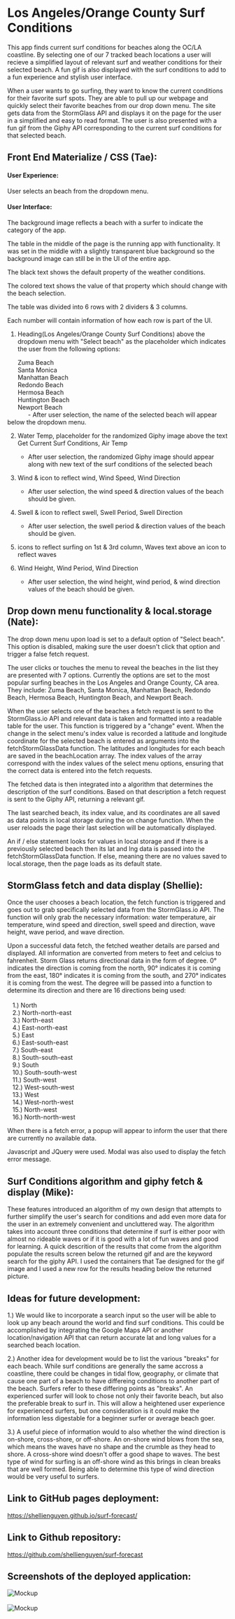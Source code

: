 # Los Angeles/Orange County Surf Conditions

This app finds current surf conditions for beaches along the OC/LA coastline.  By selecting one of our 7 tracked beach locations a user will recieve a simplified layout of relevant surf and weather conditions for their selected beach.  A fun gif is also displayed with the surf conditions to add to a fun experience and stylish user interface.  

When a user wants to go surfing, they want to know the current conditions for their favorite surf spots.  They are able to pull up our webpage and quickly select their favorite beaches from our drop down menu.  The site gets data from the StormGlass API and displays it on the page for the user in a simplified and easy to read format.  The user is also presented with a fun gif from the Giphy API corresponding to the current surf conditions for that selected beach.  


## Front End Materialize / CSS (Tae):
#### User Experience:
User selects an beach from the dropdown menu.

#### User Interface:
The background image reflects a beach with a surfer to indicate the category of the app.

The table in the middle of the page is the running app with functionality.  It was set in the middle with a slightly transparent blue background so the background image can still be in the UI of the entire app.

The black text shows the default property of the weather conditions.

The colored text shows the value of that property which should change with the beach selection.

The table was divided into 6 rows with 2 dividers & 3 columns.

Each number will contain information of how each row is part of the UI.

1. Heading(Los Angeles/Orange County Surf Conditions) above the dropdown menu with "Select beach" as the placeholder which indicates the user from the following options:

&nbsp;&nbsp;&nbsp;&nbsp;&nbsp;&nbsp;Zuma Beach<br>
&nbsp;&nbsp;&nbsp;&nbsp;&nbsp;&nbsp;Santa Monica<br>
&nbsp;&nbsp;&nbsp;&nbsp;&nbsp;&nbsp;Manhattan Beach<br>
&nbsp;&nbsp;&nbsp;&nbsp;&nbsp;&nbsp;Redondo Beach<br>
&nbsp;&nbsp;&nbsp;&nbsp;&nbsp;&nbsp;Hermosa Beach<br>
&nbsp;&nbsp;&nbsp;&nbsp;&nbsp;&nbsp;Huntington Beach<br>
&nbsp;&nbsp;&nbsp;&nbsp;&nbsp;&nbsp;Newport Beach<br>
&nbsp;&nbsp;&nbsp;&nbsp;&nbsp;&nbsp;&nbsp;&nbsp;&nbsp;&nbsp;&nbsp;&nbsp;- After user selection, the name of the selected beach will appear below the dropdown menu.

2. Water Temp, placeholder for the randomized Giphy image above the text Get Current Surf Conditions, Air Temp
    - After user selection, the randomized Giphy image should appear along with new text of the surf conditions of the selected beach

3. Wind & icon to reflect wind, Wind Speed, Wind Direction
    - After user selection, the wind speed & direction values of the beach should be given.

4. Swell & icon to reflect swell, Swell Period, Swell Direction
    - After user selection, the swell period & direction values of the beach should be given.

5. icons to reflect surfing on 1st & 3rd column, Waves text above an icon to reflect waves

6. Wind Height, Wind Period, Wind Direction
    - After user selection, the wind height, wind period, & wind direction values of the beach should be given.


## Drop down menu functionality & local.storage (Nate):
The drop down menu upon load is set to a default option of "Select beach".  This option is disabled, making sure the user doesn't click that option and trigger a false fetch request.  

The user clicks or touches the menu to reveal the beaches in the list they are presented with 7 options.  Currently the options are set to the most popular surfing beaches in the Los Angeles and Orange County, CA area. They include: Zuma Beach, Santa Monica, Manhattan Beach, Redondo Beach, Hermosa Beach, Huntington Beach, and Newport Beach. 

When the user selects one of the beaches a fetch request is sent to the StormGlass.io API and relevant data is taken and formatted into a readable table for the user.  This function is triggered by a "change" event.  When the change in the select menu's index value is recorded a latitude and longitude coordinate for the selected beach is entered as arguments into the fetchStormGlassData function.  The latitudes and longitudes for each beach are saved in the beachLocation array. The index values of the array correspond with the index values of the select menu options, ensuring that the correct data is entered into the fetch requests.  

The fetched data is then integrated into a algorithm that determines the description of the surf conditions.  Based on that description a fetch request is sent to the Giphy API, returning a relevant gif.

The last searched beach, its index value, and its coordinates are all saved as data points in local storage during the on change function.  When the user reloads the page their last selection will be automatically displayed.  

An if / else statement looks for values in local storage and if there is a previously selected beach then its lat and lng data is passed into the fetchStormGlassData function.  If else, meaning there are no values saved to local.storage, then the page loads as its default state.

## StormGlass fetch and data display (Shellie):
Once the user chooses a beach location, the fetch function is triggered and goes out to grab specifically selected data from the StormGlass.io API.  The function will only grab the necessary information: water temperature, air temperature, wind speed and direction, swell speed and direction, wave height, wave period, and wave direction.

Upon a successful data fetch, the fetched weather details are parsed and displayed.  All information are converted from meters to feet and celcius to fahrenheit.  Storm Glass returns directional data in the form of degree.  0° indicates the direction is coming from the north, 90° indicates it is coming from the east, 180° indicates it is coming from the south, and 270° indicates it is coming from the west.  The degree will be passed into a function to determine its direction and there are 16 directions being used:<br><br>
  &nbsp;&nbsp;&nbsp;1.) North<br>
  &nbsp;&nbsp;&nbsp;2.) North-north-east<br>
  &nbsp;&nbsp;&nbsp;3.) North-east<br>
  &nbsp;&nbsp;&nbsp;4.) East-north-east<br>
  &nbsp;&nbsp;&nbsp;5.) East<br>
  &nbsp;&nbsp;&nbsp;6.) East-south-east<br>
  &nbsp;&nbsp;&nbsp;7.) South-east<br>
  &nbsp;&nbsp;&nbsp;8.) South-south-east<br>
  &nbsp;&nbsp;&nbsp;9.) South<br>
  &nbsp;&nbsp;&nbsp;10.) South-south-west<br>
  &nbsp;&nbsp;&nbsp;11.) South-west<br>
  &nbsp;&nbsp;&nbsp;12.) West-south-west<br>
  &nbsp;&nbsp;&nbsp;13.) West<br>
  &nbsp;&nbsp;&nbsp;14.) West-north-west<br>
  &nbsp;&nbsp;&nbsp;15.) North-west<br>
  &nbsp;&nbsp;&nbsp;16.) North-north-west<br>
  
When there is a fetch error, a popup will appear to inform the user that there are currently no available data.

Javascript and JQuery were used. Modal was also used to display the fetch error message.


## Surf Conditions algorithm and giphy fetch & display (Mike):
These features introduced an algorithm of my own design that attempts to further simplify the user's search for conditions and add even more data for the user in an extremely convenient and uncluttered way.  The algorithm takes into account three conditions that determine if surf is either poor with almost no rideable waves or if it is good with a lot of fun waves and good for learning.  A quick descrition of the results that come from the algorithm populate the results screen below the returned gif and are the keyword search for the giphy API.  I used the containers that Tae designed for the gif image and I used a new row for the results heading below the returned picture.  

## Ideas for future development:

1.) We would like to incorporate a search input so the user will be able to look up any beach around the world and find surf conditions.  This could be accomplished by integrating the Google Maps API or another location/navigation API that can return accurate lat and long values for a searched beach location.  

2.) Another idea for development would be to list the various "breaks" for each beach.  While surf conditions are generally the same accross a coastline, there could be changes in tidal flow, geography, or climate that cause one part of a beach to have differeing conditions to another part of the beach.  Surfers refer to these differing points as "breaks".  An experienced surfer will look to chose not only their favorite beach, but also the preferable break to surf in.  This will allow a heightened user experience for experienced surfers, but one consideration is it could make the information less digestable for a beginner surfer or average beach goer.

3.) A useful piece of information would to also whether the wind direction is on-shore, cross-shore, or off-shore.  An on-shore wind blows from the sea, which means the waves have no shape and the crumble as they head to shore. A cross-shore wind doesn't offer a good shape to waves. The best type of wind for surfing is an off-shore wind as this brings in clean breaks that are well formed. Being able to determine this type of wind direction would be very useful to surfers.


## Link to GitHub pages deployment:
https://shellienguyen.github.io/surf-forecast/

## Link to Github repository:
https://github.com/shellienguyen/surf-forecast


## Screenshots of the deployed application:

![Mockup](https://github.com/shellienguyen/surf-forecast/blob/main/assets/images/surf-forecast1.jpg)
<br><br>
![Mockup](https://github.com/shellienguyen/surf-forecast/blob/main/assets/images/surf-forecast2.jpg)
